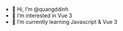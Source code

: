- 👋 Hi, I’m @quangddinh
- 👀 I’m interested in Vue 3
- 🌱 I’m currently learning Javascript & Vue 3

<!---
quangddinh/quangddinh is a ✨ special ✨ repository because its `README.md` (this file) appears on your GitHub profile.
You can click the Preview link to take a look at your changes.
--->
